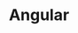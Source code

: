 ---
cloudinary_convert: false
published: published
slug: angular
title: Angular
start: January 01, 2000
---